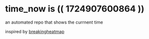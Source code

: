 # time_now is (( 1724907600864 ))

an automated repo that shows the currnent time

inspired by [breakingheatmap](https://github.com/breakingheatmap/breakingheatmap)